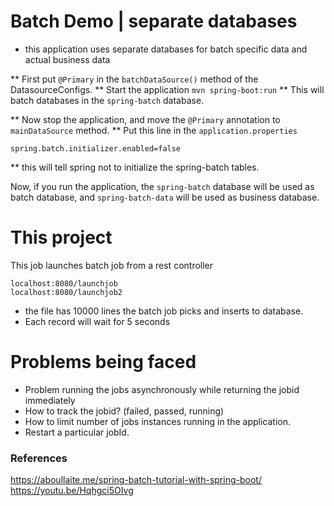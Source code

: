 # Batch Demo | separate databases

* this application uses separate databases for batch specific data and actual business data

** First put `@Primary` in the `batchDataSource()` method of the DatasourceConfigs.
** Start the application `mvn spring-boot:run`
** This will  batch databases in the `spring-batch` database.

** Now stop the application, and move the `@Primary` annotation to `mainDataSource` method.
** Put this line in the `application.properties`

```
spring.batch.initializer.enabled=false
```

** this will tell spring not to initialize the spring-batch tables.

Now, if you run the application, the `spring-batch` database will be used as batch database, and
`spring-batch-data` will be used as business database.


# This project
This job launches batch job from a rest controller

```
localhost:8080/launchjob
localhost:8080/launchjob2
```

* the file has 10000 lines the batch job picks and inserts to database.
* Each record will wait for 5 seconds

# Problems being faced

* Problem running the jobs asynchronously while returning the jobid immediately
* How to track the jobid? (failed, passed, running)
* How to limit number of jobs instances running in the application.
* Restart a particular jobId.

### References

https://aboullaite.me/spring-batch-tutorial-with-spring-boot/
https://youtu.be/Hqhgci5OIvg